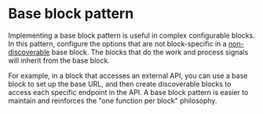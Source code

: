 # Base block pattern

Implementing a base block pattern is useful in complex configurable blocks. In this pattern, configure the options that are not block-specific in a [non-discoverable](/blocks/block-development/framework.md#discoverability) base block. The blocks that do the work and process signals will inherit from the base block.

For example, in a block that accesses an external API, you can use a base block to set up the base URL, and then create discoverable blocks to access each specific endpoint in the API. A base block pattern is easier to maintain and reinforces the "one function per block" philosophy.

